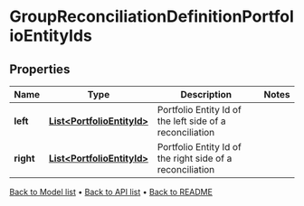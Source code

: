 

# GroupReconciliationDefinitionPortfolioEntityIds


## Properties

| Name | Type | Description | Notes |
|------------ | ------------- | ------------- | -------------|
|**left** | [**List&lt;PortfolioEntityId&gt;**](PortfolioEntityId.md) | Portfolio Entity Id of the left side of a reconciliation |  |
|**right** | [**List&lt;PortfolioEntityId&gt;**](PortfolioEntityId.md) | Portfolio Entity Id of the right side of a reconciliation |  |



[Back to Model list](../README.md#documentation-for-models) &#8226; [Back to API list](../README.md#documentation-for-api-endpoints) &#8226; [Back to README](../README.md)


